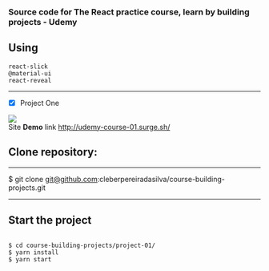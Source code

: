 ### Source code for The React practice course, learn by building projects - Udemy

## Using
`react-slick` <br />
`@material-ui` <br />
`react-reveal` <br />

---
- [x] Project One<br />

![](carrousel_02b.gif)<br />
Site __Demo__ link http://udemy-course-01.surge.sh/ <br />


## Clone repository:

---

$ git clone git@github.com:cleberpereiradasilva/course-building-projects.git

---


## Start the project

```

$ cd course-building-projects/project-01/
$ yarn install
$ yarn start


```
